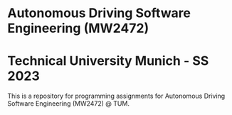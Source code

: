 # Autonomous Driving Software Engineering (MW2472)
# Technical University Munich - SS 2023

This is a repository for programming assignments for Autonomous Driving Software Engineering (MW2472) @ TUM.
